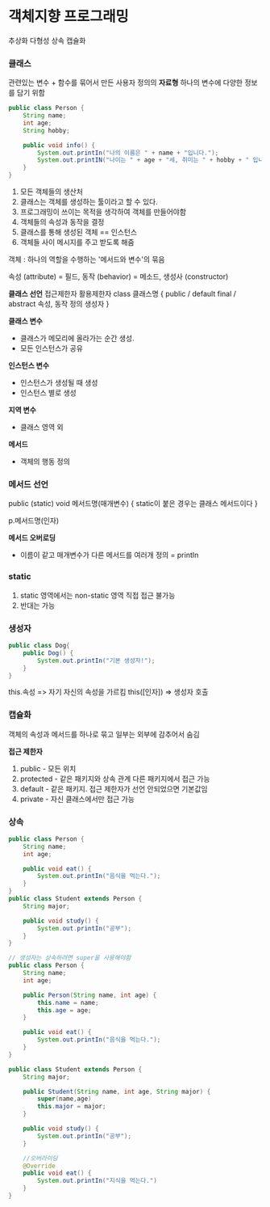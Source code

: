 # 객체지향 프로그래밍
추상화 다형성 상속 캡슐화

### 클래스
관련있는 변수 + 함수를 묶어서 만든 사용자 정의의 __자료형__
하나의 변수에 다양한 정보를 담기 위함

```java
public class Person {
    String name;
    int age;
    String hobby;

    public void info() {
        System.out.printIn("나의 이름은 " + name + "입니다.");
        System.out.printIN("나이는 " + age + "세, 취미는 " + hobby + " 입니다.");
    }
}
```

1. 모든 객체들의 생산처
2. 클래스는 객체를 생성하는 툴이라고 할 수 있다.
3. 프로그래밍이 쓰이는 목적을 생각하여 객체를 만들어야함
4. 객체들의 속성과 동작을 결정
5. 클래스를 통해 생성된 객체 == 인스턴스
6. 객체들 사이 메시지를 주고 받도록 해줌

객체 : 하나의 역할을 수행하는 '메서드와 변수'의 묶음

속성 (attribute) = 필드,  동작 (behavior) = 메소드, 생성사 (constructor)

__클래스 선언__
접근제한자 활용제한자 class 클래스명 {      public / default   final / abstract
    속성, 동작 정의
    생성자
}

__클래스 변수__
- 클래스가 메모리에 올라가는 순간 생성.
- 모든 인스턴스가 공유

__인스턴스 변수__
- 인스턴스가 생성될 때 생성
- 인스턴스 별로 생성

__지역 변수__
- 클래스 영역 외

__메서드__
- 객체의 행동 정의

### 메서드 선언
public (static) void 메서드명(매개변수) {
    static이 붙은 경우는 클래스 메서드이다
}

p.메서드명(인자)

__메서드 오버로딩__
- 이름이 같고 매개변수가 다른 메서드를 여러개 정의 = printIn

### static
1. static 영역에서는 non-static 영역 직접 접근 불가능
2. 반대는 가능

### 생성자
```java
public class Dog{
    public Dog() {
        System.out.printIn("기본 생성자!");
    }
}
```

this.속성 => 자기 자신의 속성을 가르킴
this([인자]) => 생성자 호출

### 캡슐화
객체의 속성과 메서드를 하나로 묶고 일부는 외부에 감추어서 숨김

__접근 제한자__
1. public - 모든 위치
2. protected - 같은 패키지와 상속 관계 다른 패키지에서 접근 가능
3. default - 같은 패키지. 접근 제한자가 선언 안되었으면 기본값임
4. private - 자신 클래스에서만 접근 가능

### 상속
```java
public class Person {
    String name;
    int age;

    public void eat() {
        System.out.printIn("음식을 먹는다.");
    }
}
public class Student extends Person {
    String major;

    public void study() {
        System.out.printIn("공부");
    }
}
```
```java
// 생성자는 상속하려면 super을 사용해야함
public class Person {
    String name;
    int age;

    public Person(String name, int age) {
        this.name = name;
        this.age = age;
    }

    public void eat() {
        System.out.printIn("음식을 먹는다.");
    }
}

public class Student extends Person {
    String major;

    public Student(String name, int age, String major) {
        super(name,age)
        this.major = major;
    }

    public void study() {
        System.out.printIn("공부");
    }

    //오버라이딩
    @Override
    public void eat() {
        System.out.printIn("지식을 먹는다.")
    }
}
```